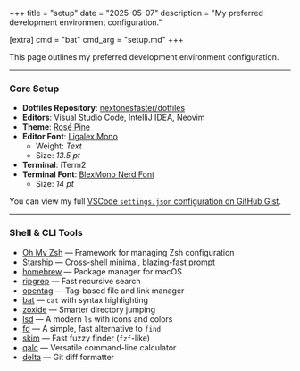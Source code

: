 +++
title = "setup"
date = "2025-05-07"
description = "My preferred development environment configuration."

[extra]
cmd = "bat"
cmd_arg = "setup.md"
+++

This page outlines my preferred development environment configuration.

---

### Core Setup

- **Dotfiles Repository**: [nextonesfaster/dotfiles](https://github.com/nextonesfaster/dotfiles)
- **Editors**: Visual Studio Code, IntelliJ IDEA, Neovim
- **Theme**: [Rosé Pine](https://github.com/rose-pine)
- **Editor Font**: [Ligalex Mono](https://github.com/ToxicFrog/Ligaturizer/releases)
  - Weight: *Text*
  - Size: *13.5 pt*
- **Terminal**: iTerm2
- **Terminal Font**: [BlexMono Nerd Font](https://www.nerdfonts.com/font-downloads)
  - Size: *14 pt*

You can view my full [VSCode `settings.json` configuration on GitHub Gist](https://gist.github.com/nextonesfaster/b6f86b9e48daf76a99bf208015aa3fd1).

---

### Shell & CLI Tools

- [Oh My Zsh](https://ohmyz.sh/) — Framework for managing Zsh configuration
- [Starship](https://starship.rs) — Cross-shell minimal, blazing-fast prompt
- [homebrew](https://brew.sh) — Package manager for macOS
- [ripgrep](https://github.com/BurntSushi/ripgrep) — Fast recursive search
- [opentag](https://github.com/nextonesfaster/opentag) — Tag-based file and link manager
- [bat](https://github.com/sharkdp/bat) — `cat` with syntax highlighting
- [zoxide](https://github.com/ajeetdsouza/zoxide) — Smarter directory jumping
- [lsd](https://github.com/lsd-rs/lsd) — A modern `ls` with icons and colors
- [fd](https://github.com/sharkdp/fd) — A simple, fast alternative to `find`
- [skim](https://github.com/skim-rs/skim) — Fast fuzzy finder (`fzf`-like)
- [qalc](https://qalculate.github.io/) — Versatile command-line calculator
- [delta](https://github.com/dandavison/delta) — Git diff formatter
